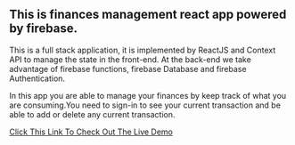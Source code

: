 ## This is finances management react app powered by firebase.

This is a full stack application, it is implemented by ReactJS and Context API to manage the state in the front-end. At the back-end we take advantage of firebase functions, firebase Database and firebase Authentication.

In this app you are able to manage your finances by keep track of what you are consuming.You need to sign-in to see your current transaction and be able to add or delete any current transaction.

[Click This Link To Check Out The Live Demo](https://myfinances-22381.web.app)
